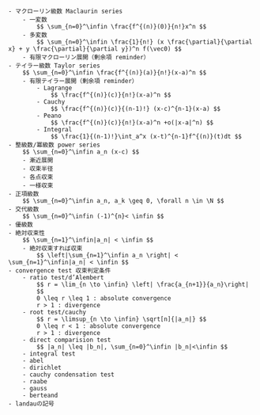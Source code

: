 
    - マクローリン級数 Maclaurin series
        - 一変数
            $$ \sum_{n=0}^\infin \frac{f^{(n)}(0)}{n!}x^n $$
        - 多変数
            $$ \sum_{n=0}^\infin \frac{1}{n!} (x \frac{\partial}{\partial x} + y \frac{\partial}{\partial y})^n f(\vec0) $$
        - 有限マクローリン展開（剰余項 reminder）
    - テイラー級数 Taylor series
        $$ \sum_{n=0}^\infin \frac{f^{(n)}(a)}{n!}(x-a)^n $$
        - 有限テイラー展開（剰余項 reminder）
            - Lagrange
                $$ \frac{f^{(n)}(c)}{n!}(x-a)^n $$
            - Cauchy
                $$ \frac{f^{(n)}(c)}{(n-1)!} (x-c)^{n-1}(x-a) $$
            - Peano
                $$ \frac{f^{(n)}(c)}{n!}(x-a)^n +o(|x-a|^n) $$
            - Integral
                $$ \frac{1}{(n-1)!}\int_a^x (x-t)^{n-1}f^{(n)}(t)dt $$
    - 整級数/冪級数 power series
        $$ \sum_{n=0}^\infin a_n (x-c) $$
        - 漸近展開
        - 収束半径
        - 各点収束
        - 一様収束
    - 正項級数
        $$ \sum_{n=0}^\infin a_n, a_k \geq 0, \forall n \in \N $$
    - 交代級数
        $$ \sum_{n=0}^\infin (-1)^{n}< \infin $$
    - 優級数
    - 絶対収束性
        $$ \sum_{n=1}^\infin|a_n| < \infin $$
        - 絶対収束すれば収束
            $$ \left|\sum_{n=1}^\infin a_n \right| < \sum_{n=1}^\infin|a_n| < \infin $$
    - convergence test 収束判定条件
        - ratio test/d’Alembert
            $$ r = \lim_{n \to \infin} \left| \frac{a_{n+1}}{a_n}\right|
            $$
            0 \leq r \leq 1 : absolute convergence
            r > 1 : divergence
        - root test/cauchy
            $$ r = \limsup_{n \to \infin} \sqrt[n]{|a_n|} $$
            0 \leq r < 1 : absolute convergence
            r > 1 : divergence
        - direct comparision test
            $$ |a_n| \leq |b_n|, \sum_{n=0}^\infin |b_n|<\infin $$
        - integral test
        - abel
        - dirichlet
        - cauchy condensation test
        - raabe
        - gauss
        - berteand
    - landauの記号